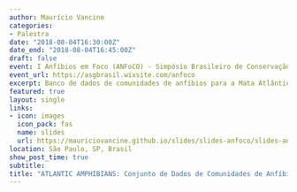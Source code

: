 ```yaml
---
author: Maurício Vancine
categories:
- Palestra
date: "2018-08-04T16:30:00Z"
date_end: "2018-08-04T16:45:00Z"
draft: false
event: I Anfíbios em Foco (ANFoCO) - Simpósio Brasileiro de Conservação de Anfíbios
event_url: https://asgbrasil.wixsite.com/anfoco
excerpt: Banco de dados de comunidades de anfíbios para a Mata Atlântica.
featured: true
layout: single
links:
- icon: images
  icon_pack: fas
  name: slides
  url: https://mauriciovancine.github.io/slides/slides-anfoco/slides-anfoco.pdf
location: São Paulo, SP, Brasil
show_post_time: true
subtitle: 
title: "ATLANTIC AMPHIBIANS: Conjunto de Dados de Comunidades de Anfíbios da Mata Atlântica"
---
```

